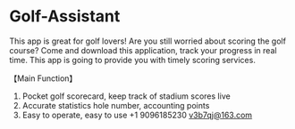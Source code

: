 # Golf-Assistant
This app is great for golf lovers! Are you still worried about scoring the golf course? Come and download this application, track your progress in real time. This app is going to provide you with timely scoring services.

【Main Function】

1. Pocket golf scorecard, keep track of stadium scores live
2. Accurate statistics hole number, accounting points
3. Easy to operate, easy to use  +1 9096185230  v3b7qj@163.com
